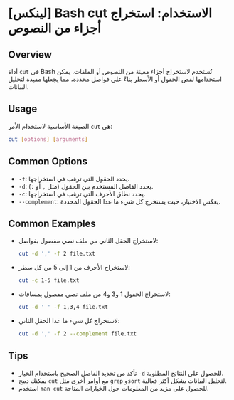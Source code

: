 # [لينكس] Bash cut الاستخدام: استخراج أجزاء من النصوص

## Overview
أداة `cut` في Bash تُستخدم لاستخراج أجزاء معينة من النصوص أو الملفات. يمكن استخدامها لقص الحقول أو الأسطر بناءً على فواصل محددة، مما يجعلها مفيدة لتحليل البيانات.

## Usage
الصيغة الأساسية لاستخدام الأمر `cut` هي:

```bash
cut [options] [arguments]
```

## Common Options
- `-f`: يحدد الحقول التي ترغب في استخراجها.
- `-d`: يحدد الفاصل المستخدم بين الحقول (مثل `,` أو `:`).
- `-c`: يحدد نطاق الأحرف التي ترغب في استخراجها.
- `--complement`: يعكس الاختيار، حيث يستخرج كل شيء ما عدا الحقول المحددة.

## Common Examples
- لاستخراج الحقل الثاني من ملف نصي مفصول بفواصل:
  ```bash
  cut -d ',' -f 2 file.txt
  ```

- لاستخراج الأحرف من 1 إلى 5 من كل سطر:
  ```bash
  cut -c 1-5 file.txt
  ```

- لاستخراج الحقول 1 و3 و4 من ملف نصي مفصول بمسافات:
  ```bash
  cut -d ' ' -f 1,3,4 file.txt
  ```

- لاستخراج كل شيء ما عدا الحقل الثاني:
  ```bash
  cut -d ',' -f 2 --complement file.txt
  ```

## Tips
- تأكد من تحديد الفاصل الصحيح باستخدام الخيار `-d` للحصول على النتائج المطلوبة.
- يمكنك دمج `cut` مع أوامر أخرى مثل `grep` و`sort` لتحليل البيانات بشكل أكثر فعالية.
- استخدم `man cut` للحصول على مزيد من المعلومات حول الخيارات المتاحة.